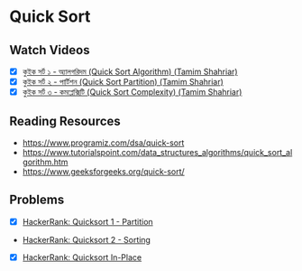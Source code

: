 # Quick Sort

## Watch Videos

- [x] [কুইক সর্ট ১ - অ্যালগরিদম (Quick Sort Algorithm) (Tamim Shahriar)](https://youtu.be/PmlfVdY_XjI)
- [x] [কুইক সর্ট ২ - পার্টিশন (Quick Sort Partition) (Tamim Shahriar)](https://youtu.be/MbO_N_7xSD0)
- [x] [কুইক সর্ট ৩ - কমপ্লেক্সিটি (Quick Sort Complexity) (Tamim Shahriar)](https://youtu.be/MbO_N_7xSD0)

## Reading Resources

- https://www.programiz.com/dsa/quick-sort
- https://www.tutorialspoint.com/data_structures_algorithms/quick_sort_algorithm.htm
- https://www.geeksforgeeks.org/quick-sort/

## Problems

- [x] [HackerRank: Quicksort 1 - Partition](https://www.hackerrank.com/challenges/quicksort1/problem)
- [HackerRank: Quicksort 2 - Sorting](https://www.hackerrank.com/challenges/quicksort2/problem)
- [x] [HackerRank: Quicksort In-Place](https://www.hackerrank.com/challenges/quicksort3/problem)
